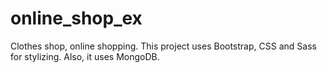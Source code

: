 # online_shop_ex
Clothes shop, online shopping. This project uses Bootstrap, CSS and Sass for stylizing.
Also, it uses MongoDB.
